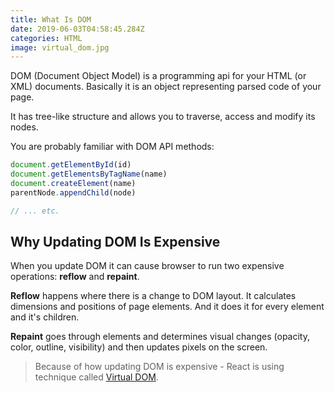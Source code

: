 ```yaml
---
title: What Is DOM
date: 2019-06-03T04:58:45.284Z
categories: HTML
image: virtual_dom.jpg
---
```


DOM (Document Object Model) is a programming api for your HTML (or XML) documents. Basically it is an object representing parsed code of your page.

It has tree-like structure and allows you to traverse, access and modify its nodes.

You are probably familiar with DOM API methods:

```js
document.getElementById(id)
document.getElementsByTagName(name)
document.createElement(name)
parentNode.appendChild(node)

// ... etc.
```

## Why Updating DOM Is Expensive

When you update DOM it can cause browser to run two expensive operations: **reflow** and **repaint**.

**Reflow** happens where there is a change to DOM layout. It calculates dimensions and positions of page elements. And it does it for every element and it's children.

**Repaint** goes through elements and determines visual changes (opacity, color, outline, visibility) and then updates pixels on the screen.

> Because of how updating DOM is expensive - React is using technique called [Virtual DOM](https://maksimivanov.com/posts/virtual-dom/).